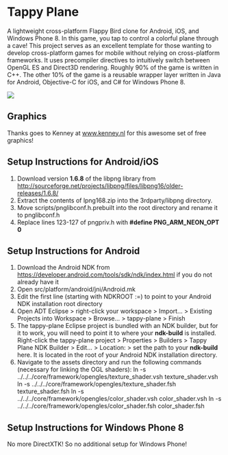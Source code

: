 Tappy Plane
===========

A lightweight cross-platform Flappy Bird clone for Android, iOS, and Windows Phone 8.
In this game, you tap to control a colorful plane through a cave!
This project serves as an excellent template for those wanting to develop cross-platform games for mobile without relying on cross-platform frameworks. It uses precompiler directives to intuitively switch between OpenGL ES and Direct3D rendering. Roughly 90% of the game is written in C++. The other 10% of the game is a reusable wrapper layer written in Java for Android, Objective-C for iOS, and C# for Windows Phone 8.

<img src="http://gowengamedev.com/wp-content/uploads/2014/02/Feature1.png" />

## Graphics

Thanks goes to Kenney at <a href="http://kenney.nl/" target="_blank">www.kenney.nl</a> for this awesome set of free graphics!

## Setup Instructions for Android/iOS

1. Download version **1.6.8** of the libpng library from http://sourceforge.net/projects/libpng/files/libpng16/older-releases/1.6.8/
2. Extract the contents of lpng168.zip into the 3rdparty/libpng directory.
3. Move scripts/pnglibconf.h.prebuilt into the root directory and rename it to pnglibconf.h
4. Replace lines 123-127 of pngpriv.h with **#define PNG_ARM_NEON_OPT 0**

## Setup Instructions for Android

1. Download the Android NDK from https://developer.android.com/tools/sdk/ndk/index.html if you do not already have it
2. Open src/platform/android/jni/Android.mk
3. Edit the first line (starting with NDKROOT :=) to point to your Android NDK installation root directory
4. Open ADT Eclipse > right-click your workspace > Import... > Existing Projects into Workspace > Browse... > tappy-plane > Finish
5. The tappy-plane Eclipse project is bundled with an NDK builder, but for it to work, you will need to point it to where your **ndk-build** is installed. Right-click the tappy-plane project > Properties > Builders > Tappy Plane NDK Builder > Edit... > Location: > set the path to your **ndk-build** here. It is located in the root of your Android NDK installation directory.
6. Navigate to the assets directory and run the following commands (necessary for linking the OGL shaders):
    ln -s ../../../core/framework/opengles/texture_shader.vsh texture_shader.vsh
    ln -s ../../../core/framework/opengles/texture_shader.fsh texture_shader.fsh
    ln -s ../../../core/framework/opengles/color_shader.vsh color_shader.vsh
    ln -s ../../../core/framework/opengles/color_shader.fsh color_shader.fsh

## Setup Instructions for Windows Phone 8

No more DirectXTK! So no additional setup for Windows Phone!